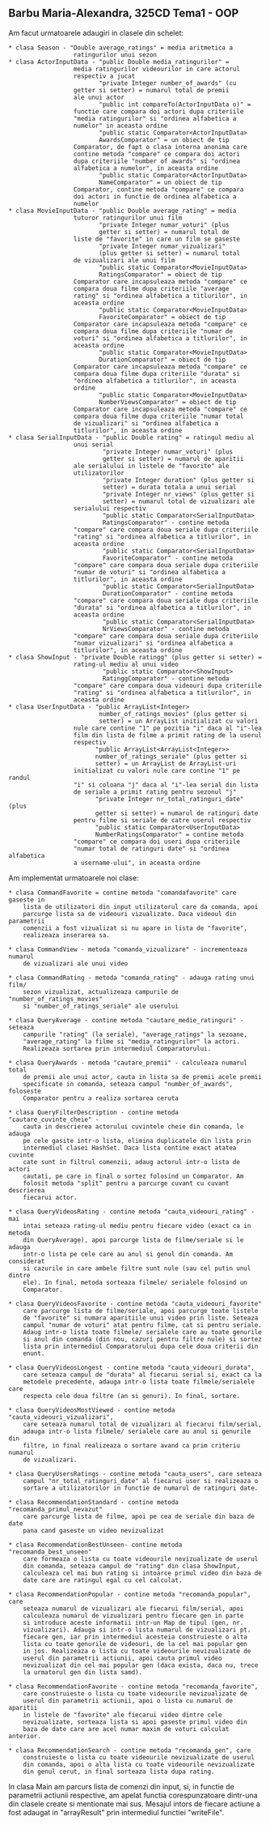 Barbu Maria-Alexandra, 325CD
Tema1 - OOP
----------------------------------------------------------------------
Am facut urmatoarele adaugiri in clasele din schelet:

    * clasa Season - "Double average_ratings" = media aritmetica a
                      ratingurilor unui sezon
    * clasa ActorInputData - "public Double media_ratingurilor" =
                      media ratingurilor videourilor in care actorul
                      respectiv a jucat
                             "private Integer number_of_awards" (cu
                      getter si setter) = numarul total de premii
                      ale unui actor
                             "public int compareTo(ActorInputData o)" =
                      functie care compara doi actori dupa criteriile
                      "media ratingurilor" si "ordinea alfabetica a
                      numelor" in aceasta ordine
                             "public static Comparator<ActorInputData>
                             AwardsComparator" = un obiect de tip
                      Comparator, de fapt o clasa interna anonima care
                      contine metoda "compare" ce compara doi actori
                      dupa criteriile "number of awards" si "ordinea
                      alfabetica a numelor", in aceasta ordine
                             "public static Comparator<ActorInputData>
                             NameComparator" = un obiect de tip
                      Comparator, contine metoda "compare" ce compara
                      doi actori in functie de ordinea alfabetica a
                      numelor
    * clasa MovieInputData - "public Double average_rating" = media
                      tuturor ratingurilor unui film
                             "private Integer numar_voturi" (plus
                             getter si setter) = numarul total de
                      liste de "favorite" in care un film se gaseste
                             "private Integer numar_vizualizari"
                             (plus getter si setter) = numarul total
                      de vizualizari ale unui film
                             "public static Comparator<MovieInputData>
                             RatingsComparator" = obiect de tip
                      Comparator care incapsuleaza metoda "compare" ce
                      compara doua filme dupa criteriile "average
                      rating" si "ordinea alfabetica a titlurilor", in
                      aceasta ordine
                             "public static Comparator<MovieInputData>
                             FavoriteComparator" = obiect de tip
                      Comparator care incapsuleaza metoda "compare" ce
                      compara doua filme dupa criteriile "numar de
                      voturi" si "ordinea alfabetica a titlurilor", in
                      aceasta ordine
                             "public static Comparator<MovieInputData>
                             DurationComparator" = obiect de tip
                      Comparator care incapsuleaza metoda "compare" ce
                      compara doua filme dupa criteriile "durata" si
                      "ordinea alfabetica a titlurilor", in aceasta
                      ordine
                             "public static Comparator<MovieInputData>
                             NumberViewsComparator" = obiect de tip
                      Comparator care incapsuleaza metoda "compare" ce
                      compara doua filme dupa criteriile "numar total
                      de vizualizari" si "ordinea alfabetica a
                      titlurilor", in aceasta ordine
    * clasa SerialInputData - "public Double rating" = ratingul mediu al
                      unui serial
                              "private Integer numar_voturi" (plus
                              getter si setter) = numarul de aparitii
                      ale serialului in listele de "favorite" ale
                      utilizatorilor
                              "private Integer duration" (plus getter si
                              setter) = durata totala a unui serial
                              "private Integer nr_views" (plus getter si
                              setter) = numarul total de vizualizari ale
                      serialului respectiv
                              "public static Comparator<SerialInputData>
                              RatingsComparator" - contine metoda
                      "compare" care compara doua seriale dupa criteriile
                      "rating" si "ordinea alfabetica a titlurilor", in
                      aceasta ordine
                              "public static Comparator<SerialInputData>
                              FavoriteComparator" - contine metoda
                      "compare" care compara doua seriale dupa criteriile
                      "numar de voturi" si "ordinea alfabetica a
                      titlurilor", in aceasta ordine
                              "public static Comparator<SerialInputData>
                              DurationComparator" - contine metoda
                      "compare" care compara doua seriale dupa criteriile
                      "durata" si "ordinea alfabetica a titlurilor", in
                      aceasta ordine
                              "public static Comparator<SerialInputData>
                              NrViewsComparator" - contine metoda
                      "compare" care compara doua seriale dupa criteriile
                      "numar vizualizari" si "ordinea alfabetica a
                      titlurilor", in aceasta ordine
    * clasa ShowInput - "private Double ratingg" (plus getter si setter) =
                      rating-ul mediu al unui video
                              "public static Comparator<ShowInput>
                              RatinggComparator" - contine metoda
                      "compare" care compara doua videouri dupa criteriile
                      "rating" si "ordinea alfabetica a titlurilor", in
                      aceasta ordine
    * clasa UserInputData - "public ArrayList<Integer>
                             number_of_ratings_movies" (plus getter si
                             setter) = un ArrayList initializat cu valori
                      nule care contine "1" pe pozitia "i" daca al "i"-lea
                      film din lista de filme a primit rating de la userul
                      respectiv
                            "public ArrayList<ArrayList<Integer>>
                            number_of_ratings_seriale" (plus getter si
                            setter) = un ArrayList de ArrayList-uri
                      initializat cu valori nule care contine "1" pe randul
                      "i" si coloana "j" daca al "i"-lea serial din lista
                      de seriale a primit rating pentru sezonul "j"
                            "private Integer nr_total_ratinguri_date" (plus
                            getter si setter) = numarul de ratinguri date
                      pentru filme si seriale de catre userul respectiv
                            "public static Comparator<UserInputData>
                            NumberRatingsComparator" = contine metoda
                      "compare" ce compara doi useri dupa criteriile
                      "numar total de ratinguri date" si "ordinea alfabetica
                      a username-ului", in aceasta ordine

Am implementat urmatoarele noi clase:

    * clasa CommandFavorite = contine metoda "comandafavorite" care gaseste in
        lista de utilizatori din input utilizatorul care da comanda, apoi
        parcurge lista sa de videouri vizualizate. Daca videoul din parametrii
        comenzii a fost vizualizat si nu apare in lista de "favorite",
        realizeaza inserarea sa.

    * clasa CommandView - metoda "comanda_vizualizare" - incrementeaza numarul
        de vizualizari ale unui video

    * clasa CommandRating - metoda "comanda_rating" - adauga rating unui film/
        sezon vizualizat, actualizeaza campurile de "number_of_ratings_movies"
        si "number_of_ratings_seriale" ale userului

    * clasa QueryAverage - contine metoda "cautare_medie_ratinguri" - seteaza
        campurile "rating" (la seriale), "average_ratings" la sezoane,
        "average_rating" la filme si "media_ratingurilor" la actori.
        Realizeaza sortarea prin intermediul Comparatorului.

    * clasa QueryAwards - metoda "cautare_premii" - calculeaza numarul total
        de premii ale unui actor, cauta in lista sa de premii acele premii
        specificate in comanda, seteaza campul "number_of_awards", foloseste
        Comparator pentru a realiza sortarea ceruta

    * clasa QueryFilterDescription - contine metoda "cautare_cuvinte_cheie" -
        cauta in descrierea actorului cuvintele cheie din comanda, le adauga
        pe cele gasite intr-o lista, elimina duplicatele din lista prin
        intermediul clasei HashSet. Daca lista contine exact atatea cuvinte
        cate sunt in filtrul comenzii, adaug actorul intr-o lista de actori
        cautati, pe care in final o sortez folosind un Comparator. Am
        folosit metoda "split" pentru a parcurge cuvant cu cuvant descrierea
        fiecarui actor.

    * clasa QueryVideosRating - contine metoda "cauta_videouri_rating" - mai
        intai seteaza rating-ul mediu pentru fiecare video (exact ca in metoda
        din QueryAverage), apoi parcurge lista de filme/seriale si le adauga
        intr-o lista pe cele care au anul si genul din comanda. Am considerat
        si cazurile in care ambele filtre sunt nule (sau cel putin unul dintre
        ele). In final, metoda sorteaza filmele/ serialele folosind un
        Comparator.

    * clasa QueryVideosFavorite - contine metoda "cauta_videouri_favorite"
        care parcurge lista de filme/seriale, apoi parcurge toate listele
        de "favorite" si numara aparitiile unui video prin liste. Seteaza
        campul "numar de voturi" atat pentru filme, cat si pentru seriale.
        Adaug intr-o lista toate filmele/ serialele care au toate genurile
        si anul din comanda (din nou, cazuri pentru filtre nule) si sortez
        lista prin intermediul Comparatorului dupa cele doua criterii din
        enunt.

    * clasa QueryVideosLongest - contine metoda "cauta_videouri_durata",
        care seteaza campul de "durata" al fiecarui serial si, exact ca la
        metodele precedente, adauga intr-o lista toate filmele/serialele care
        respecta cele doua filtre (an si genuri). In final, sortare.

    * clasa QueryVideosMostViewed - contine metoda "cauta_videouri_vizualizari",
        care seteaza numarul total de vizualizari al fiecarui film/serial,
        adauga intr-o lista filmele/ serialele care au anul si genurile din
        filtre, in final realizeaza o sortare avand ca prim criteriu numarul
        de vizualizari.

    * clasa QueryUsersRatings - contine metoda "cauta_users", care seteaza
        campul "nr_total_ratinguri_date" al fiecarui user si realizeaza o
        sortare a utilizatorilor in functie de numarul de ratinguri date.

    * clasa RecommendationStandard - contine metoda "recomanda_primul_nevazut"
        care parcurge lista de filme, apoi pe cea de seriale din baza de date
        pana cand gaseste un video nevizualizat

    * clasa RecommendationBestUnseen- contine metoda "recomanda_best_unseen"
        care formeaza o lista cu toate videourile nevizualizate de userul
        din comanda, seteaza campul de "rating" din clasa ShowInput,
        calculeaza cel mai bun rating si intoarce primul video din baza de
        date care are ratingul egal cu cel calculat.

    * clasa RecommendationPopular - contine metoda "recomanda_popular", care
        seteaza numarul de vizualizari ale fiecarui film/serial, apoi
        calculeaza numarul de vizualizari pentru fiecare gen in parte
        si introduce aceste informatii intr-un Map de tipul (gen, nr.
        vizualizari). Adauga si intr-o lista numarul de vizualizari pt.
        fiecare gen, iar prin intermediul acesteia construieste o alta
        lista cu toate genurile de videouri, de la cel mai popular gen
        in jos. Realizeaza o lista cu toate videourile nevizualizate de
        userul din parametrii actiunii, apoi cauta primul video
        nevizualizat din cel mai popular gen (daca exista, daca nu, trece
        la urmatorul gen din lista samd).

    * clasa RecommendationFavorite - contine metoda "recomanda_favorite",
        care construieste o lista cu toate videourile nevizualizate de
        userul din parametrii actiunii, apoi o lista cu numarul de aparitii
        in listele de "favorite" ale fiecarui video dintre cele
        nevizualizate, sorteaza lista si apoi gaseste primul video din
        baza de date care are acel numar maxim de voturi calculat anterior.

    * clasa RecommendationSearch - contine metoda "recomanda_gen", care
        construieste o lista cu toate videourile nevizualizate de userul
        din comanda, apoi o alta lista cu toate videourile nevizualizate
        din genul cerut, in final sorteaza lista dupa rating.

In clasa Main am parcurs lista de comenzi din input, si, in functie
de parametrii actiunii respective, am apelat functia corespunzatoare
dintr-una din clasele create si mentionate mai sus. Mesajul intors de
fiecare actiune a fost adaugat in "arrayResult" prin intermediul
functiei "writeFile".



